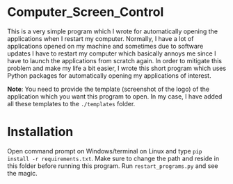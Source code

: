 # Computer_Screen_Control

This is a very simple program which I wrote for automatically opening the applications when I restart my computer. Normally, I have a lot of applications opened on my machine and sometimes due to software updates I have to restart my computer which basically annoys me since I have to launch the applications from scratch again. In order to mitigate this problem and make my life a bit easier, I wrote this short program which uses Python packages for automatically opening my applications of interest.

**Note**: You need to provide the template (screenshot of the logo) of the application which you want this program to open. In my case, I have added all these templates to the `./templates` folder.

# Installation

Open command prompt on Windows/terminal on Linux and type `pip install -r requirements.txt`. Make sure to change the path and reside in this folder before running this program. Run `restart_programs.py` and see the magic.
